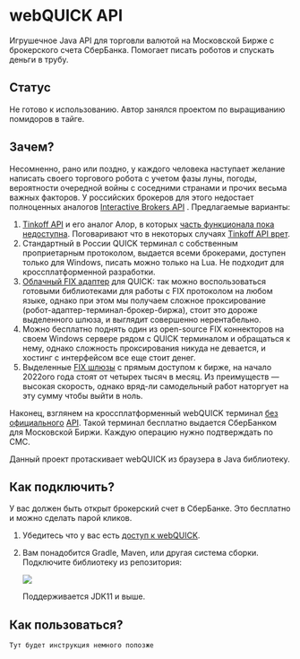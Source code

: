 # webQUICK API

Игрушечное Java API для торговли валютой на Московской Бирже с брокерского счета СберБанка. Помогает писать роботов и
спускать деньги в трубу.

## Статус

Не готово к использованию. Автор занялся проектом по выращиванию помидоров в тайге.

## Зачем?

Несомненно, рано или поздно, у каждого человека наступает желание написать своего торгового робота с учетом фазы луны,
погоды, вероятности очередной войны с соседними странами и прочих весьма важных факторов. У российских брокеров для
этого недостает полноценных аналогов [Interactive Brokers API](https://www.interactivebrokers.com/en/trading/ib-api.php)
. Предлагаемые варианты:

1. [Tinkoff API](https://www.tinkoff.ru/invest/open-api) и его аналог Алор, в
   которых [часть функционала пока недоступна](https://habr.com/ru/post/592093/#comment_23810459). Поговаривают что в
   некоторых случаях [Tinkoff API врет](https://habr.com/ru/post/649407/comments/#comment_24035229).
2. Стандартный в России QUICK терминал с собственным проприетарным протоколом, выдается всеми брокерами, доступен только
   для Windows, писать можно только на Lua. Не подходит для кроссплатформенной разработки.
3. [Облачный FIX адаптер](https://arqatech.com/ru/products/quik/modules/integration-solutions/fix-software-interfaces/)
   для QUICK: так можно воспользоваться готовыми библиотеками для работы с FIX протоколом на любом языке, однако при
   этом мы получаем сложное проксирование (робот-адаптер-терминал-брокер-биржа), стоит это дороже выделенного шлюза, и
   выглядит совершенно нерентабельно.
4. Можно бесплатно поднять один из open-source FIX коннекторов на своем Windows сервере рядом с QUICK терминалом и
   обращаться к нему, однако сложность проксирования никуда не девается, и хостинг с интерфейсом все еще стоит денег.
5. Выделенные [FIX шлюзы](https://www.moex.com/s442) с прямым доступом к бирже, на начало 2022ого года стоят от четырех
   тысяч в месяц. Из преимуществ — высокая скорость, однако вряд-ли самодельный работ наторгует на эту сумму чтобы выйти
   в ноль.

Наконец, взглянем на кроссплатформенный webQUICK
терминал [без официального](https://forum.quik.ru/forum16/topic3431) [API](https://forum.quik.ru/forum8/topic6047).
Такой терминал бесплатно выдается СберБанком для Московской Биржи. Каждую операцию нужно подтверждать по СМС.

Данный проект протаскивает webQUICK из браузера в Java библиотеку.

## Как подключить?

У вас должен быть открыт брокерский счет в СберБанке. Это бесплатно и можно сделать парой кликов.

1. Убедитесь что у вас
   есть [доступ к webQUICK](https://www.sberbank.ru/ru/person/investments/broker_service/quik?tab=install).
2. Вам понадобится Gradle, Maven, или другая система сборки. Подключите библиотеку из репозитория:

   [![](https://jitpack.io/v/demidko/webquick.svg)](https://jitpack.io/#demidko/webquick)

   Поддерживается JDK11 и выше.

## Как пользоваться?

```kotlin
Тут будет инструкция немного попозже
```







